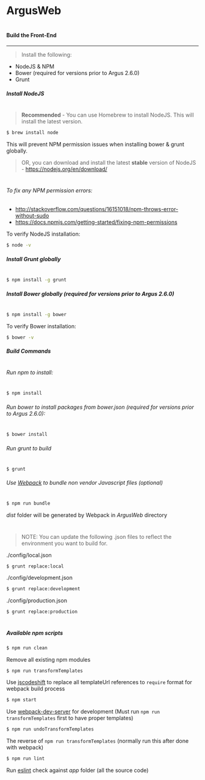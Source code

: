 ArgusWeb
=

#
#### Build the Front-End
---
> Install the following:

- NodeJS & NPM
- Bower (required for versions prior to Argus 2.6.0)
- Grunt

##### Install NodeJS
#
> **Recommended** - You can use Homebrew to install NodeJS.  This will install the latest version.

```sh
$ brew install node
```
This will prevent NPM permission issues when installing bower & grunt globally.

> OR, you can download and install the latest **stable** version of NodeJS - https://nodejs.org/en/download/

#
###### To fix any NPM permission errors:
- http://stackoverflow.com/questions/16151018/npm-throws-error-without-sudo
- https://docs.npmjs.com/getting-started/fixing-npm-permissions

To verify NodeJS installation:
```sh
$ node -v
```

##### Install Grunt globally
#
```sh
$ npm install -g grunt
```

##### Install Bower globally (required for versions prior to Argus 2.6.0)
#
```sh
$ npm install -g bower
```

To verify Bower installation:
```sh
$ bower -v
```

##### Build Commands
#
###### Run npm to install:
#
```sh
$ npm install
```

###### Run bower to install packages from bower.json (required for versions prior to Argus 2.6.0):
#
```sh
$ bower install
```

###### Run grunt to build
#
```sh
$ grunt
```

###### Use [Webpack](https://webpack.js.org/concepts/) to bundle non vendor Javascript files (optional)
#
```sh
$ npm run bundle
```
*dist* folder will be generated by Webpack in *ArgusWeb* directory

#
> NOTE: You can update the following .json files to reflect the environment you want to build for.

./config/local.json
```sh
$ grunt replace:local
```

./config/development.json
```sh
$ grunt replace:development
```

./config/production.json
```sh
$ grunt replace:production
```

#
##### Available npm scripts
```sh
$ npm run clean
```
Remove all existing npm modules

```sh
$ npm run transformTemplates
```
Use [jscodeshift](https://github.com/facebook/jscodeshift) to replace all templateUrl references to `require` format for webpack build process

```sh
$ npm start
```
Use [webpack-dev-server](https://github.com/webpack/webpack-dev-server) for development (Must run `npm run transformTemplates` first to have proper templates)

```sh
$ npm run undoTransformTemplates
```
The reverse of `npm run transformTemplates` (normally run this after done with webpack)

```sh
$ npm run lint
```
Run [eslint](http://eslint.org/) check against *app* folder (all the source code)
